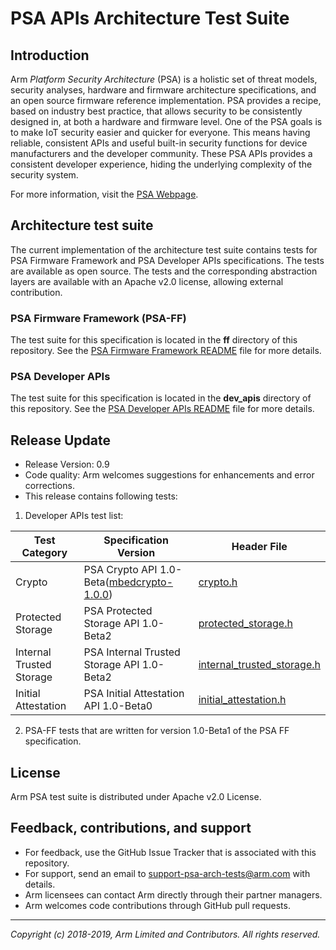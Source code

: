 
# PSA APIs Architecture Test Suite

## Introduction

Arm *Platform Security Architecture* (PSA) is a holistic set of threat models, security analyses, hardware and firmware architecture specifications, and an open source firmware reference implementation. PSA provides a recipe, based on industry best practice, that allows security to be consistently designed in, at both a hardware and firmware level. One of the PSA goals is to make IoT security easier and quicker for everyone. This means having reliable, consistent APIs and useful built-in security functions for device manufacturers and the developer community. These PSA APIs provides a consistent developer experience, hiding the underlying complexity of the security system.

For more information, visit the [PSA Webpage](https://developer.arm.com/products/architecture/platform-security-architecture).

## Architecture test suite

The current implementation of the architecture test suite contains tests for PSA Firmware Framework and PSA Developer APIs specifications. The tests are available as open source. The tests and the corresponding abstraction layers are available with an Apache v2.0 license, allowing external contribution.

### PSA Firmware Framework (PSA-FF)
The test suite for this specification is located in the **ff** directory of this repository. See the [PSA Firmware Framework README](ff/README.md) file for more details.

### PSA Developer APIs
The test suite for this specification is located in the **dev_apis** directory of this repository. See the [PSA Developer APIs README](dev_apis/README.md) file for more details.

## Release Update
 - Release Version: 0.9
 - Code quality: Arm welcomes suggestions for enhancements and error corrections.
 - This release contains following tests: <br />

1. Developer APIs test list:

| Test Category            | Specification Version                | Header File                                                                       |
|--------------------------|--------------------------------------|-----------------------------------------------------------------------------------|
| Crypto                   | PSA Crypto API 1.0-Beta([mbedcrypto-1.0.0](https://github.com/ARMmbed/mbed-crypto/tree/mbedcrypto-1.0.0))                  | [crypto.h](../api-specs/include/psa/crypto.h)                                     |
| Protected Storage        | PSA Protected Storage API 1.0-Beta2       | [protected_storage.h](../api-specs/include/psa/protected_storage.h)               |
| Internal Trusted Storage | PSA Internal Trusted Storage API 1.0-Beta2 | [internal_trusted_storage.h](../api-specs/include/psa/internal_trusted_storage.h) |
| Initial Attestation      | PSA Initial Attestation API 1.0-Beta0     | [initial_attestation.h](../api-specs/include/psa/initial_attestation.h)           |

2. PSA-FF tests that are written for version 1.0-Beta1 of the PSA FF specification.

## License

Arm PSA test suite is distributed under Apache v2.0 License.

## Feedback, contributions, and support

 - For feedback, use the GitHub Issue Tracker that is associated with this repository.
 - For support, send an email to support-psa-arch-tests@arm.com with details.
 - Arm licensees can contact Arm directly through their partner managers.
 - Arm welcomes code contributions through GitHub pull requests.

--------------

*Copyright (c) 2018-2019, Arm Limited and Contributors. All rights reserved.*
